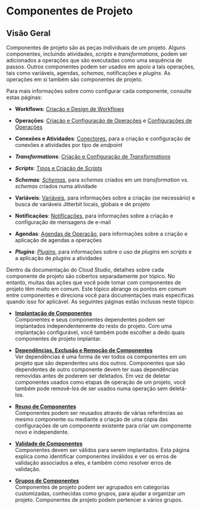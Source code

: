 # Componentes de Projeto

[//]: # (This is a translation of Version 7, published on November 19, 2020.)

## Visão Geral

Componentes de projeto são as peças individuais de um projeto. Alguns componentes, incluindo atividades, *scripts* e *transformations*, podem ser adicionados a operações que são executadas como uma sequência de passos. Outros componentes podem ser usados em apoio a tais operações, tais como variáveis, agendas, *schemas*, notificações e *plugins*. As operações em si também são componentes de projeto.

Para mais informações sobre como configurar cada componente, consulte estas páginas:

-   **Workflows**: [Criação e Design de Workflows](https://success.jitterbit.com/display/CS/Workflow+Creation+and+Design?showLanguage=pt_BR)

-   **Operações**: [Criação e Configuração de Operações](https://success.jitterbit.com/display/CS/Operation+Creation+and+Configuration?showLanguage=pt_BR) e [Configurações de Operações](https://success.jitterbit.com/display/CS/Operation+Settings?showLanguage=pt_BR)

-   **Conexões e Atividades**: [Conectores](https://success.jitterbit.com/display/CS/Connectors?showLanguage=pt_BR), para a criação e configuração de conexões e atividades por tipo de *endpoint*

-   ***Transformations***: [Criação e Configuração de *Transformations*](https://success.jitterbit.com/display/CS/Transformation+Creation+and+Configuration?showLanguage=pt_BR)

-   ***Scripts***: [Tipos e Criação de *Scripts*](https://success.jitterbit.com/display/CS/Script+Types+and+Creation?showLanguage=pt_BR)

-   ***Schemas***: [*Schemas*](https://success.jitterbit.com/display/CS/Schemas?showLanguage=pt_BR), para *schemas* criados em um *transformation* vs. *schemas* criados numa atividade

-   **Variáveis**: [Variáveis](https://success.jitterbit.com/display/CS/Variables?showLanguage=pt_BR), para informações sobre a criação (se necessário) e busca de variáveis Jitterbit locais, globais e de projeto

-   **Notificações**: [Notificações](https://success.jitterbit.com/display/CS/Notifications?showLanguage=pt_BR), para informações sobre a criação e configuração de mensagens de e-mail

-   **Agendas**: [Agendas de Operação](https://success.jitterbit.com/display/CS/Operation+Schedules?showLanguage=pt_BR), para informações sobre a criação e aplicação de agendas a operações

-   ***Plugins***: [*Plugins*](https://success.jitterbit.com/display/CS/Plugins?showLanguage=pt_BR), para informações sobre o uso de *plugins* em *scripts* e a aplicação de *plugins* a atividades

Dentro da documentação do Cloud Studio, detalhes sobre cada componente de projeto são cobertos separadamente por tópico. No entanto, muitas das ações que você pode tomar com componentes de projeto têm muito em comum. Este tópico abrange os pontos em comum entre componentes e direciona você para documentações mais específicas quando isso for aplicável. As seguintes páginas estão inclusas neste tópico:

-   [**Implantação de Componentes**](https://success.jitterbit.com/display/CS/Component+Deployment?showLanguage=pt_BR)<br/>
    Componentes e seus componentes dependentes podem ser implantados independentemente do resto do projeto. Com uma implantação configurável, você também pode escolher a dedo quais componentes de projeto implantar.

-   [**Dependências, Exclusão e Remoção de Componentes**](https://success.jitterbit.com/display/CS/Component+Dependencies%2C+Deletion%2C+and+Removal?showLanguage=pt_BR)<br/>
    Ver dependências é uma forma de ver todos os componentes em um projeto que são dependentes uns dos outros. Componentes que são dependentes de outro componente devem ter suas dependências removidas antes de poderem ser deletados. Em vez de deletar componentes usados como etapas de operação de um projeto, você também pode removê-los de ser usados numa operação sem deletá-los.

-   [**Reuso de Componentes**](https://success.jitterbit.com/display/CS/Component+Reuse?showLanguage=pt_BR)<br/>
    Componentes podem ser reusados através de várias referências ao mesmo componente ou mediante a criação de uma cópia das configurações de um componente existente para criar um componente novo e independente.

-   [**Validade de Componentes**](https://success.jitterbit.com/display/CS/Component+Validity?showLanguage=pt_BR)<br/>
    Componentes devem ser válidos para serem implantados. Esta página explica como identificar componentes inválidos e ver os erros de validação associados a eles, e também como resolver erros de validação.

-   [**Grupos de Componentes**](https://success.jitterbit.com/display/CS/Component+Groups?showLanguage=pt_BR)<br/>
    Componentes de projeto podem ser agrupados em categorias customizadas, conhecidas como grupos, para ajudar a organizar um projeto. Componentes de projeto podem pertencer a vários grupos.
